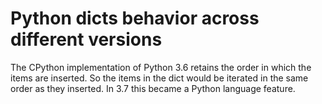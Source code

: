 # Python dicts behavior across different versions

The CPython implementation of Python 3.6 retains the order
in which the items are inserted. So the items in the dict
would be iterated in the same order as they inserted.
In 3.7 this became a Python language feature.
